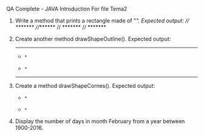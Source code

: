 QA Complete - JAVA Introduction
For file Tema2 

1. Write a method that prints a rectangle made of "*".
   Expected output:
  // *******
  //*******
  // *******
  // *******
2. Create another method drawShapeOutline().
   Expected output:
   *******
   *     *
   *     *
   *******

3. Create a method drawShapeCornes().
   Expected output:
   *     *

   *     * 

4. Display the number of days in month February from a year between 1900-2016. 
